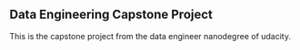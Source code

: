 ## Data Engineering Capstone Project

This is the capstone project from the 
data engineer nanodegree of udacity. 



